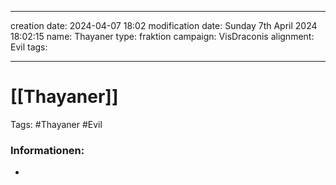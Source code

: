 
---
creation date: 2024-04-07 18:02 
modification date: Sunday 7th April 2024 18:02:15 
name: Thayaner
type: fraktion
campaign: VisDraconis
alignment: Evil
tags:

--- 

# [[Thayaner]]

Tags: #Thayaner #Evil


### Informationen:
- 

